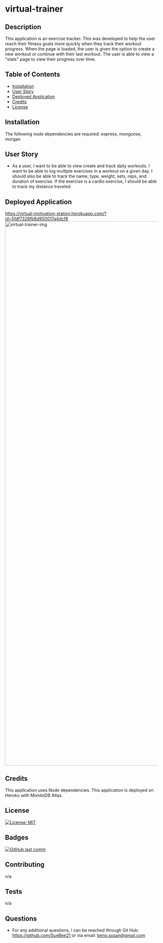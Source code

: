 # virtual-trainer

## Description 
This application is an exercise tracker.  This was developed to help the user reach their fitness goals more quickly when they track their workout progress. When the page is loaded, the user is given the option to create a new workout or continue with their last workout. The user is able to view a "stats" page to view their progress over time.
  
## Table of Contents
  
* [Installation](#installation)
* [User Story](#user-story)
* [Deployed Application](#deployed-application)
* [Credits](#credits)
* [License](#license)
  
  
## Installation
The following node dependencies are required: 
express,
mongoose,
morgan
 
## User Story 
* As a user, I want to be able to view create and track daily workouts. I want to be able to log multiple exercises in a workout on a given day. I should also be able to track the name, type, weight, sets, reps, and duration of exercise. If the exercise is a cardio exercise, I should be able to track my distance traveled.

## Deployed Application
https://virtual-motivation-station.herokuapp.com/?id=5fdf7326fb8d950017a4dcf8
<img width="1792" alt="virtual-trainer-img" src="https://user-images.githubusercontent.com/68358265/102717666-bd72e400-42b1-11eb-8076-ce1487b834b5.png">

  
## Credits
This application uses Node dependencies.
This application is deployed on Heroku with MondoDB Atlas.
  
## License
  
[![License: MIT](https://img.shields.io/badge/License-MIT-yellow.svg)](https://opensource.org/licenses/MIT)

  
## Badges
  
[![GitHub last comm](https://img.shields.io/github/last-commit/google/skia.svg?style=flat)]()
  
## Contributing
n/a
  
## Tests
n/a
  
## Questions
* For any additional questions, I can be reached through Git Hub: 
https://github.com/SueBee21 
or via email: 
beno.susan@gmail.com
